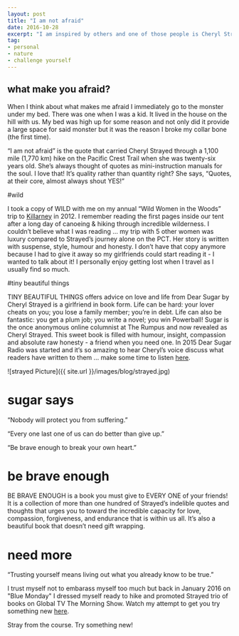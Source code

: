 ```yaml
---
layout: post
title: "I am not afraid"
date: 2016-10-28
excerpt: "I am inspired by others and one of those people is Cheryl Strayed."
tag:
- personal
- nature
- challenge yourself
---
```


## what make you afraid?

When I think about what makes me afraid I immediately go to the monster under my bed. There was one when I was a kid. It lived in the house on the hill with us. My bed was high up for some reason and not only did it provide a large space for said monster but it was the reason I broke my collar bone (the first time).

“I am not afraid” is the quote that carried Cheryl Strayed through a 1,100 mile (1,770 km) hike on the Pacific Crest Trail when she was twenty-six years old.  She’s always thought of quotes as mini-instruction manuals for the soul.  I love that!  It’s quality rather than quantity right? She says, “Quotes, at their core, almost always shout YES!”

#wild

I took a copy of WILD with me on my annual “Wild Women in the Woods” trip to [Killarney](https://www.ontarioparks.com/park/killarney) in 2012.  I remember reading the first pages inside our tent after a long day of canoeing & hiking through incredible wilderness.  I couldn’t believe what I was reading … my trip with 5 other women was luxury compared to Strayed’s journey alone on the PCT.  Her story is written with suspense, style, humour and honesty. I don’t have that copy anymore because I had to give it away so my girlfriends could start reading it - I wanted to talk about it! I personally enjoy getting lost when I travel as I usually find so much.

#tiny beautiful things

TINY BEAUTIFUL THINGS offers advice on love and life from Dear Sugar by Cheryl Strayed is a girlfriend in book form. Life can be hard: your lover cheats on you; you lose a family member; you’re in debt. Life can also be fantastic: you get a plum job; you write a novel; you win Powerball!   Sugar is the once anonymous online columnist at The Rumpus and now revealed as Cheryl Strayed. This sweet book is filled with humour, insight, compassion and absolute raw honesty - a friend when you need one. In 2015 Dear Sugar Radio was started and it’s so amazing to hear Cheryl’s voice discuss what readers have written to them … make some time to listen [here](http://www.wbur.org/dearsugar).

![strayed Picture]({{ site.url }}/images/blog/strayed.jpg)

# sugar says

“Nobody will protect you from suffering.”

“Every one last one of us can do better than give up.”

“Be brave enough to break your own heart.”

# be brave enough

BE BRAVE ENOUGH is a book you must give to EVERY ONE of your friends! It is a collection of more than one hundred of Strayed’s indelible quotes and thoughts that urges you to toward the incredible capacity for love, compassion, forgiveness, and endurance that is within us all. It’s also a beautiful book that doesn’t need gift wrapping.

# need more

“Trusting yourself means living out what you already know to be true.”

I trust myself not to embarass myself too much but back in January 2016 on "Blue Monday" I dressed myself ready to hike and promoted Strayed trio of books on Global TV The Morning Show. Watch my attempt to get you try something new [here](http://globalnews.ca/video/2460317/tms-book-club-11%20).

Stray from the course. Try something new!
